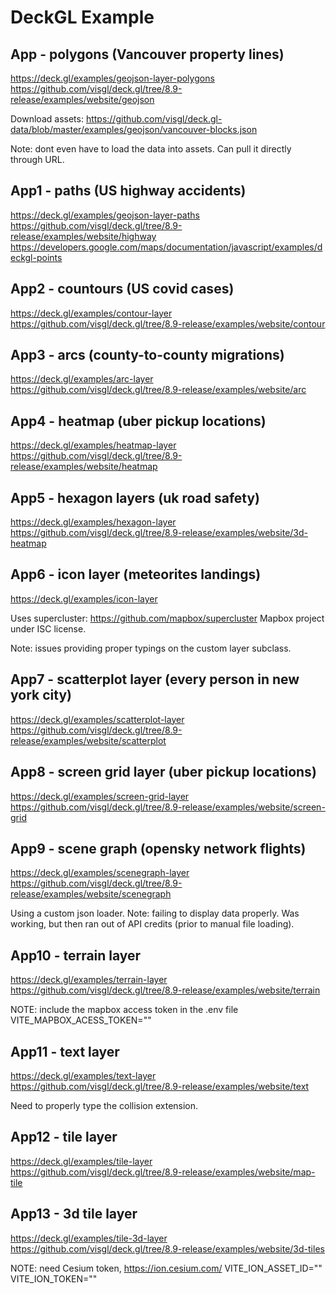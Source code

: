 # DeckGL Example

## App - polygons (Vancouver property lines)

https://deck.gl/examples/geojson-layer-polygons
https://github.com/visgl/deck.gl/tree/8.9-release/examples/website/geojson

Download assets:
https://github.com/visgl/deck.gl-data/blob/master/examples/geojson/vancouver-blocks.json

Note: dont even have to load the data into assets.
Can pull it directly through URL.

## App1 - paths (US highway accidents)

https://deck.gl/examples/geojson-layer-paths
https://github.com/visgl/deck.gl/tree/8.9-release/examples/website/highway
https://developers.google.com/maps/documentation/javascript/examples/deckgl-points

## App2 - countours (US covid cases)

https://deck.gl/examples/contour-layer
https://github.com/visgl/deck.gl/tree/8.9-release/examples/website/contour

## App3 - arcs (county-to-county migrations)

https://deck.gl/examples/arc-layer
https://github.com/visgl/deck.gl/tree/8.9-release/examples/website/arc

## App4 - heatmap (uber pickup locations)

https://deck.gl/examples/heatmap-layer
https://github.com/visgl/deck.gl/tree/8.9-release/examples/website/heatmap

## App5 - hexagon layers (uk road safety)

https://deck.gl/examples/hexagon-layer
https://github.com/visgl/deck.gl/tree/8.9-release/examples/website/3d-heatmap

## App6 - icon layer (meteorites landings)

https://deck.gl/examples/icon-layer

Uses supercluster: https://github.com/mapbox/supercluster
Mapbox project under ISC license.

Note: issues providing proper typings on the custom layer subclass.


## App7 - scatterplot layer (every person in new york city)

https://deck.gl/examples/scatterplot-layer
https://github.com/visgl/deck.gl/tree/8.9-release/examples/website/scatterplot


## App8 - screen grid layer (uber pickup locations)

https://deck.gl/examples/screen-grid-layer
https://github.com/visgl/deck.gl/tree/8.9-release/examples/website/screen-grid

## App9 - scene graph (opensky network flights)

https://deck.gl/examples/scenegraph-layer
https://github.com/visgl/deck.gl/tree/8.9-release/examples/website/scenegraph

Using a custom json loader.
Note: failing to display data properly.
Was working, but then ran out of API credits (prior to manual file loading).

## App10 - terrain layer

https://deck.gl/examples/terrain-layer
https://github.com/visgl/deck.gl/tree/8.9-release/examples/website/terrain

NOTE: include the mapbox access token in the .env file
VITE_MAPBOX_ACESS_TOKEN=""

## App11 - text layer

https://deck.gl/examples/text-layer
https://github.com/visgl/deck.gl/tree/8.9-release/examples/website/text

Need to properly type the collision extension.

## App12 - tile layer

https://deck.gl/examples/tile-layer
https://github.com/visgl/deck.gl/tree/8.9-release/examples/website/map-tile

## App13 - 3d tile layer

https://deck.gl/examples/tile-3d-layer
https://github.com/visgl/deck.gl/tree/8.9-release/examples/website/3d-tiles

NOTE: need Cesium token, https://ion.cesium.com/
VITE_ION_ASSET_ID=""
VITE_ION_TOKEN=""
